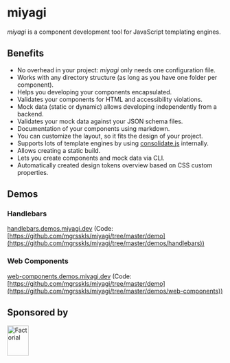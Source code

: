 # miyagi

_miyagi_ is a component development tool for JavaScript templating engines.

## Benefits

- No overhead in your project: _miyagi_ only needs one configuration file.
- Works with any directory structure (as long as you have one folder per component).
- Helps you developing your components encapsulated.
- Validates your components for HTML and accessibility violations.
- Mock data (static or dynamic) allows developing independently from a backend.
- Validates your mock data against your JSON schema files.
- Documentation of your components using markdown.
- You can customize the layout, so it fits the design of your project.
- Supports lots of template engines by using [consolidate.js](https://github.com/tj/consolidate.js) internally.
- Allows creating a static build.
- Lets you create components and mock data via CLI.
- Automatically created design tokens overview based on CSS custom properties.

## Demos

### Handlebars

[handlebars.demos.miyagi.dev](https://handlebars.demos.miyagi.dev) (Code: [https://github.com/mgrsskls/miyagi/tree/master/demo](https://github.com/mgrsskls/miyagi/tree/master/demos/handlebars))

### Web Components

[web-components.demos.miyagi.dev](https://web-components.demos.miyagi.dev) (Code: [https://github.com/mgrsskls/miyagi/tree/master/demo](https://github.com/mgrsskls/miyagi/tree/master/demos/web-components))

## Sponsored by

<a href="https://factorial.io"><img src="https://logo.factorial.io/color.png" width="50" height="70" alt="Factorial"></a>
